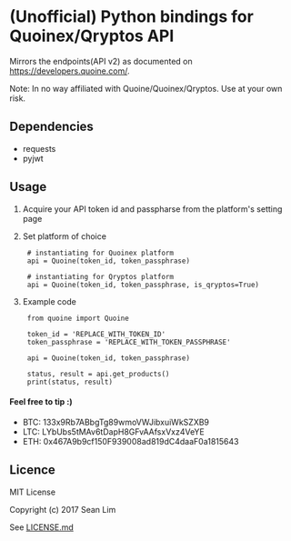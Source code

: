 # (Unofficial) Python bindings for Quoinex/Qryptos API

Mirrors the endpoints(API v2) as documented on https://developers.quoine.com/.

Note: In no way affiliated with Quoine/Quoinex/Qryptos. Use at your own risk.

## Dependencies
- requests
- pyjwt

## Usage

1. Acquire your API token id and passpharse from the platform's setting page
2. Set platform of choice

        # instantiating for Quoinex platform
        api = Quoine(token_id, token_passphrase)

        # instantiating for Qryptos platform
        api = Quoine(token_id, token_passphrase, is_qryptos=True)

3. Example code

        from quoine import Quoine

        token_id = 'REPLACE_WITH_TOKEN_ID'
        token_passphrase = 'REPLACE_WITH_TOKEN_PASSPHRASE'

        api = Quoine(token_id, token_passphrase)

        status, result = api.get_products()
        print(status, result)


#### Feel free to tip :)

- BTC: 133x9Rb7ABbgTg89wmoVWJibxuiWkSZXB9
- LTC: LYbUbs5tMAv6tDapH8GFvAAfsxVxz4VeYE
- ETH: 0x467A9b9cf150F939008ad819dC4daaF0a1815643

## Licence

MIT License

Copyright (c) 2017 Sean Lim

See [LICENSE.md](LICENSE.md)
